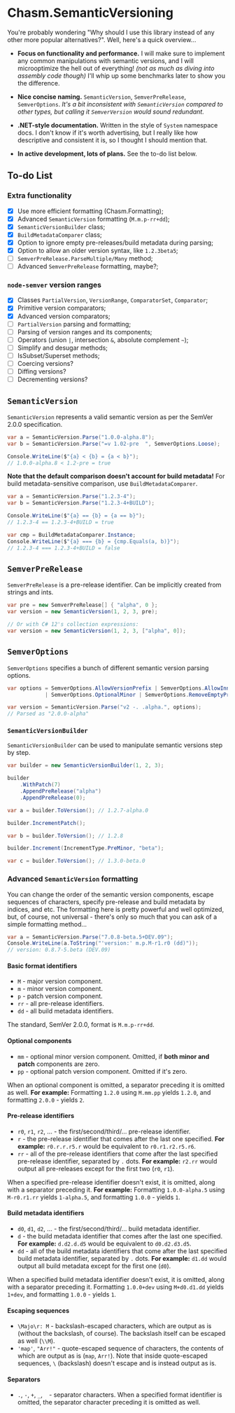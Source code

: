 # Chasm.SemanticVersioning

You're probably wondering "Why should I use this library instead of any other more popular alternatives?". Well, here's a quick overview...

- **Focus on functionality and performance.** I will make sure to implement any common manipulations with semantic versions, and I will microoptimize the hell out of everything! *(not as much as diving into assembly code though)* I'll whip up some benchmarks later to show you the difference.

- **Nice concise naming.** `SemanticVersion`, `SemverPreRelease`, `SemverOptions`. *It's a bit inconsistent with `SemanticVersion` compared to other types, but calling it `SemverVersion` would sound redundant.*

- **.NET-style documentation.** Written in the style of `System` namespace docs. I don't know if it's worth advertising, but I really like how descriptive and consistent it is, so I thought I should mention that.

- **In active development, lots of plans.** See the to-do list below.

## To-do List

### Extra functionality

- [x] Use more efficient formatting (Chasm.Formatting);
- [x] Advanced `SemanticVersion` formatting (`M.m.p-rr+dd`);
- [x] `SemanticVersionBuilder` class;
- [x] `BuildMetadataComparer` class;
- [x] Option to ignore empty pre-releases/build metadata during parsing;
- [x] Option to allow an older version syntax, like `1.2.3beta5`;
- [ ] `SemverPreRelease.ParseMultiple/Many` method;
- [ ] Advanced `SemverPreRelease` formatting, maybe?;

### `node-semver` version ranges

- [x] Classes `PartialVersion`, `VersionRange`, `ComparatorSet`, `Comparator`;
- [x] Primitive version comparators;
- [x] Advanced version comparators;
- [ ] `PartialVersion` parsing and formatting;
- [ ] Parsing of version ranges and its components;
- [ ] Operators (union `|`, intersection `&`, absolute complement `~`);
- [ ] Simplify and desugar methods;
- [ ] IsSubset/Superset methods;
- [ ] Coercing versions?
- [ ] Diffing versions?
- [ ] Decrementing versions?

## `SemanticVersion`

`SemanticVersion` represents a valid semantic version as per the SemVer 2.0.0 specification.

```cs
var a = SemanticVersion.Parse("1.0.0-alpha.8");
var b = SemanticVersion.Parse("=v 1.02-pre  ", SemverOptions.Loose);

Console.WriteLine($"{a} < {b} = {a < b}");
// 1.0.0-alpha.8 < 1.2-pre = true
```

**Note that the default comparison doesn't account for build metadata!** For build metadata-sensitive comparison, use `BuildMetadataComparer`.

```cs
var a = SemanticVersion.Parse("1.2.3-4");
var b = SemanticVersion.Parse("1.2.3-4+BUILD");

Console.WriteLine($"{a} == {b} = {a == b}");
// 1.2.3-4 == 1.2.3-4+BUILD = true

var cmp = BuildMetadataComparer.Instance;
Console.WriteLine($"{a} === {b} = {cmp.Equals(a, b)}");
// 1.2.3-4 === 1.2.3-4+BUILD = false
```

## `SemverPreRelease`

`SemverPreRelease` is a pre-release identifier. Can be implicitly created from strings and ints.

```cs
var pre = new SemverPreRelease[] { "alpha", 0 };
var version = new SemanticVersion(1, 2, 3, pre);

// Or with C# 12's collection expressions:
var version = new SemanticVersion(1, 2, 3, ["alpha", 0]);
```

## `SemverOptions`

`SemverOptions` specifies a bunch of different semantic version parsing options.

```cs
var options = SemverOptions.AllowVersionPrefix | SemverOptions.AllowInnerWhite
            | SemverOptions.OptionalMinor | SemverOptions.RemoveEmptyPreReleases;

var version = SemanticVersion.Parse("v2 -. .alpha.", options);
// Parsed as "2.0.0-alpha"
```

### `SemanticVersionBuilder`

`SemanticVersionBuilder` can be used to manipulate semantic versions step by step.

```cs
var builder = new SemanticVersionBuilder(1, 2, 3);

builder
    .WithPatch(7)
    .AppendPreRelease("alpha")
    .AppendPreRelease(0);

var a = builder.ToVersion(); // 1.2.7-alpha.0

builder.IncrementPatch();

var b = builder.ToVersion(); // 1.2.8

builder.Increment(IncrementType.PreMinor, "beta");

var c = builder.ToVersion(); // 1.3.0-beta.0
```

### Advanced `SemanticVersion` formatting

You can change the order of the semantic version components, escape sequences of characters, specify pre-release and build metadata by indices, and etc. The formatting here is pretty powerful and well optimized, but, of course, not universal - there's only so much that you can ask of a simple formatting method...

```cs
var a = SemanticVersion.Parse("7.0.8-beta.5+DEV.09");
Console.WriteLine(a.ToString("'version:' m.p.M-r1.r0 (dd)"));
// version: 0.8.7-5.beta (DEV.09)
```

#### Basic format identifiers
- `M` - major version component.
- `m` - minor version component.
- `p` - patch version component.
- `rr` - all pre-release identifiers.
- `dd` - all build metadata identifiers.

The standard, SemVer 2.0.0, format is `M.m.p-rr+dd`.

#### Optional components
- `mm` - optional minor version component. Omitted, if **both minor and patch** components are zero.
- `pp` - optional patch version component. Omitted if it's zero.

When an optional component is omitted, a separator preceding it is omitted as well. **For example:** Formatting `1.2.0` using `M.mm.pp` yields `1.2.0`, and formatting `2.0.0` - yields `2`.

#### Pre-release identifiers
- `r0`, `r1`, `r2`, … - the first/second/third/… pre-release identifier.
- `r` - the pre-release identifier that comes after the last one specified. **For example:** `r0.r.r.r5.r` would be equivalent to `r0.r1.r2.r5.r6`.
- `rr` - all of the pre-release identifiers that come after the last specified pre-release identifier, separated by `.` dots. **For example:** `r2.rr` would output all pre-releases except for the first two (`r0`, `r1`).

When a specified pre-release identifier doesn't exist, it is omitted, along with a separator preceding it. **For example:** Formatting `1.0.0-alpha.5` using `M-r0.r1.rr` yields `1-alpha.5`, and formatting `1.0.0` - yields `1`.

#### Build metadata identifiers
- `d0`, `d1`, `d2`, … - the first/second/third/… build metadata identifier.
- `d` - the build metadata identifier that comes after the last one specified. **For example:** `d.d2.d.d5` would be equivalent to `d0.d2.d3.d5`.
- `dd` - all of the build metadata identifiers that come after the last specified build metadata identifier, separated by `.` dots. **For example:** `d1.dd` would output all build metadata except for the first one (`d0`).

When a specified build metadata identifier doesn't exist, it is omitted, along with a separator preceding it. Formatting `1.0.0+dev` using `M+d0.d1.dd` yields `1+dev`, and formatting `1.0.0` - yields `1`.

#### Escaping sequences
- `\Majo\r: M` - backslash-escaped characters, which are output as is (without the backslash, of course). The backslash itself can be escaped as well (`\\M`).
- `'map'`, `"Arr!"` - quote-escaped sequence of characters, the contents of which are output as is (`map`, `Arr!`). Note that inside quote-escaped sequences, `\` (backslash) doesn't escape and is instead output as is.

#### Separators
- `.`, `-`, `+`, `_`, ` ` - separator characters. When a specified format identifier is omitted, the separator character preceding it is omitted as well.
